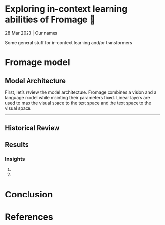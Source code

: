 Exploring in-context learning abilities of Fromage 🧀
================================================================

28 Mar 2023 | Our names

Some general stuff for in-context learning and/or transformers


Fromage model
==================================

Model Architecture
---------

First, let’s review the model architecture. Fromage combines a vision and a language model while mainting their parameters fixed. Linear layers are used to map the visual space to the text space and the text space to the visual space.


--------------------------


Historical Review
-----------------



Results
-----------------



### Insights


1.  
    
    
2.  
    

Conclusion
==========


References
==========


    
